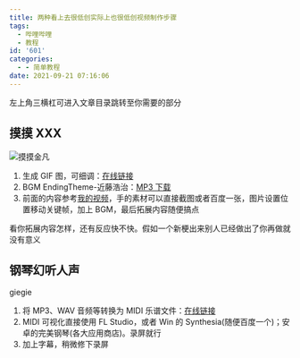 ```yaml
---
title: 两种看上去很低创实际上也很低创视频制作步骤
tags:
  - 哔哩哔哩
  - 教程
id: '601'
categories:
  - - 简单教程
date: 2021-09-21 07:16:06
---
```


左上角三横杠可进入文章目录跳转至你需要的部分

## 摸摸 XXX

![摸摸金凡](https://z3.ax1x.com/2021/09/20/4Jmyr9.png)

1. 生成 GIF 图，可细调：[在线链接](https://benisland.neocities.org/petpet)
2. BGM EndingTheme-近藤浩治：[MP3 下载](http://ctpan.jiecs.top/f/32856022-514273873-9984d0)
3. 前面的内容参考[我的视频](https://b23.tv/av889957215)，手的素材可以直接截图或者百度一张，图片设置位置移动关键帧，加上 BGM，最后拓展内容随便搞点

看你拓展内容怎样，还有反应快不快。假如一个新梗出来别人已经做出了你再做就没有意义

## 钢琴幻听人声

giegie

1. 将 MP3、WAV 音频等转换为 MIDI 乐谱文件：[在线链接](https://www.bearaudiotool.com/zh/mp3-to-midi)
2. MIDI 可视化直接使用 FL Studio，或者 Win 的 Synthesia(随便百度一个)；安卓的完美钢琴(各大应用商店)。录屏就行
3. 加上字幕，稍微修下录屏
